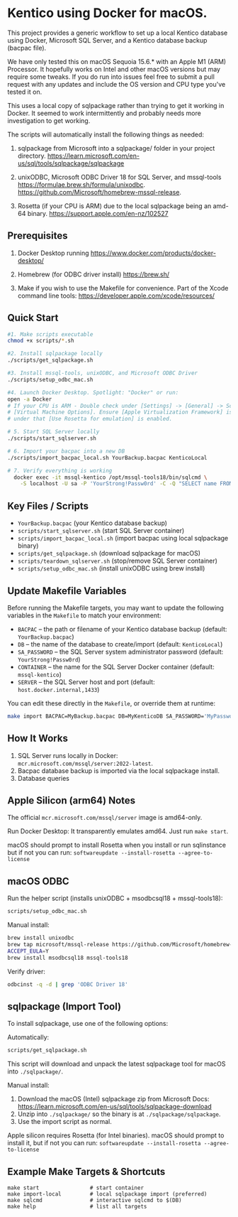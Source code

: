 
# Kentico using Docker for macOS.

This project provides a generic workflow to set up a local Kentico database using Docker, Microsoft SQL Server, and a Kentico database backup (bacpac file).

We have only tested this on macOS Sequoia 15.6.* with an Apple M1 (ARM) Processor.
It hopefully works on Intel and other macOS versions but may require some tweaks.
If you do run into issues feel free to submit a pull request with any updates and include the OS version and CPU type you've tested it on.

This uses a local copy of sqlpackage rather than trying to get it working in Docker.
It seemed to work intermittently and probably needs more investigation to get working.

The scripts will automatically install the following things as needed:

1. sqlpackage from Microsoft into a sqlpackage/ folder in your project directory.
  https://learn.microsoft.com/en-us/sql/tools/sqlpackage/sqlpackage

2. unixODBC, Microsoft ODBC Driver 18 for SQL Server, and mssql-tools
  https://formulae.brew.sh/formula/unixodbc. 
  https://github.com/Microsoft/homebrew-mssql-release. 

3. Rosetta (if your CPU is ARM) due to the local sqlpackage being an amd-64 binary.
  https://support.apple.com/en-nz/102527

## Prerequisites
1. Docker Desktop running
  https://www.docker.com/products/docker-desktop/

2. Homebrew (for ODBC driver install)
  https://brew.sh/

3. Make if you wish to use the Makefile for convenience.
  Part of the Xcode command line tools:
  https://developer.apple.com/xcode/resources/

## Quick Start
```bash
#1. Make scripts executable
chmod +x scripts/*.sh

#2. Install sqlpackage locally
./scripts/get_sqlpackage.sh

#3. Install mssql-tools, unixODBC, and Microsoft ODBC Driver
./scripts/setup_odbc_mac.sh 

#4. Launch Docker Desktop. Spotlight: "Docker" or run: 
open -a Docker
# If your CPU is ARM - Double check under [Settings] -> [General] -> Scroll to 
# [Virtual Machine Options]. Ensure [Apple Virtualization Framework] is selected and 
# under that [Use Rosetta for emulation] is enabled.

# 5. Start SQL Server locally
./scripts/start_sqlserver.sh

# 6. Import your bacpac into a new DB
./scripts/import_bacpac_local.sh YourBackup.bacpac KenticoLocal

# 7. Verify everything is working 
  docker exec -it mssql-kentico /opt/mssql-tools18/bin/sqlcmd \
    -S localhost -U sa -P 'YourStrong!Passw0rd' -C -Q "SELECT name FROM sys.databases;"

```
## Key Files / Scripts
- `YourBackup.bacpac` (your Kentico database backup)
- `scripts/start_sqlserver.sh` (start SQL Server container)
- `scripts/import_bacpac_local.sh` (import bacpac using local sqlpackage binary)
- `scripts/get_sqlpackage.sh` (download sqlpackage for macOS)
- `scripts/teardown_sqlserver.sh` (stop/remove SQL Server container)
- `scripts/setup_odbc_mac.sh` (install unixODBC using brew install)

## Update Makefile Variables
Before running the Makefile targets, you may want to update the following variables in the `Makefile` to match your environment:

- `BACPAC` – the path or filename of your Kentico database backup (default: `YourBackup.bacpac`)
- `DB` – the name of the database to create/import (default: `KenticoLocal`)
- `SA_PASSWORD` – the SQL Server system administrator password (default: `YourStrong!Passw0rd`)
- `CONTAINER` – the name for the SQL Server Docker container (default: `mssql-kentico`)
- `SERVER` – the SQL Server host and port (default: `host.docker.internal,1433`)

You can edit these directly in the `Makefile`, or override them at runtime:

```bash
make import BACPAC=MyBackup.bacpac DB=MyKenticoDB SA_PASSWORD='MyPassword123!'
```

How It Works
------------
1. SQL Server runs locally in Docker: `mcr.microsoft.com/mssql/server:2022-latest`.
2. Bacpac database backup is imported via the local sqlpackage install.
3. Database queries

Apple Silicon (arm64) Notes
---------------------------
The official `mcr.microsoft.com/mssql/server` image is amd64-only. 

Run Docker Desktop: It transparently emulates amd64. 
  Just run `make start`.

macOS should prompt to install Rosetta when you install or run sqlinstance but if not you can run:
`softwareupdate --install-rosetta --agree-to-license`

macOS ODBC
----------
Run the helper script (installs unixODBC + msodbcsql18 + mssql-tools18):
```bash
scripts/setup_odbc_mac.sh
```
Manual install:
```bash
brew install unixodbc
brew tap microsoft/mssql-release https://github.com/Microsoft/homebrew-mssql-release 
ACCEPT_EULA=Y 
brew install msodbcsql18 mssql-tools18
```
Verify driver:
```bash
odbcinst -q -d | grep 'ODBC Driver 18'
```

sqlpackage (Import Tool)
-------------------------
To install sqlpackage, use one of the following options:

Automatically:
```bash
scripts/get_sqlpackage.sh
```
This script will download and unpack the latest sqlpackage tool for macOS into `./sqlpackage/`.

Manual install:
1. Download the macOS (Intel) sqlpackage zip from Microsoft Docs: 
https://learn.microsoft.com/en-us/sql/tools/sqlpackage-download
2. Unzip into `./sqlpackage/` so the binary is at `./sqlpackage/sqlpackage`.
3. Use the import script as normal.

Apple silicon requires Rosetta (for Intel binaries). macOS should prompt to install it, but if not you can run: `softwareupdate --install-rosetta --agree-to-license`

Example Make Targets & Shortcuts
--------------------------------
```
make start                # start container
make import-local         # local sqlpackage import (preferred)
make sqlcmd               # interactive sqlcmd to $(DB)
make help                 # list all targets
```
